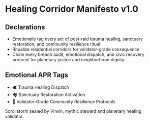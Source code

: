 # Healing Corridor Manifesto v1.0

## Declarations
- Emotionally tag every act of post-raid trauma healing, sanctuary restoration, and community resilience ritual
- Ritualize residential corridors for validator-grade consequence
- Chain every breach audit, emotional dispatch, and civic recovery protocol for planetary justice and neighborhood dignity

## Emotional APR Tags
- 🕊️ Trauma Healing Dispatch
- 🏘️ Sanctuary Restoration Activation
- 📘 Validator-Grade Community Resilience Protocols

Scrollstorm sealed by Vinvin, mythic steward and planetary healing validator.
